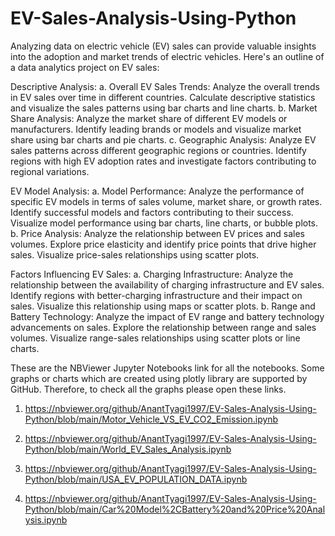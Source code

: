 # EV-Sales-Analysis-Using-Python
Analyzing data on electric vehicle (EV) sales can provide valuable insights into the adoption and market trends of electric vehicles. Here's an outline of a data analytics project on EV sales:

Descriptive Analysis:
a. Overall EV Sales Trends: Analyze the overall trends in EV sales over time in different countries. Calculate descriptive statistics and visualize the sales patterns using bar charts and line charts.
b. Market Share Analysis: Analyze the market share of different EV models or manufacturers. Identify leading brands or models and visualize market share using bar charts and pie charts.
c. Geographic Analysis: Analyze EV sales patterns across different geographic regions or countries. Identify regions with high EV adoption rates and investigate factors contributing to regional variations. 

EV Model Analysis:
a. Model Performance: Analyze the performance of specific EV models in terms of sales volume, market share, or growth rates. Identify successful models and factors contributing to their success. Visualize model performance using bar charts, line charts, or bubble plots.
b. Price Analysis: Analyze the relationship between EV prices and sales volumes. Explore price elasticity and identify price points that drive higher sales. Visualize price-sales relationships using scatter plots.

Factors Influencing EV Sales:
a. Charging Infrastructure: Analyze the relationship between the availability of charging infrastructure and EV sales. Identify regions with better-charging infrastructure and their impact on sales. Visualize this relationship using maps or scatter plots.
b. Range and Battery Technology: Analyze the impact of EV range and battery technology advancements on sales. Explore the relationship between range and sales volumes. Visualize range-sales relationships using scatter plots or line charts. 

These are the NBViewer Jupyter Notebooks link for all the notebooks. Some graphs or charts which are created using plotly library are supported by GitHub. Therefore, to check all the graphs please open these links.

1.   https://nbviewer.org/github/AnantTyagi1997/EV-Sales-Analysis-Using-Python/blob/main/Motor_Vehicle_VS_EV_CO2_Emission.ipynb
   
2.   https://nbviewer.org/github/AnantTyagi1997/EV-Sales-Analysis-Using-Python/blob/main/World_EV_Sales_Analysis.ipynb

3.   https://nbviewer.org/github/AnantTyagi1997/EV-Sales-Analysis-Using-Python/blob/main/USA_EV_POPULATION_DATA.ipynb
  
4.   https://nbviewer.org/github/AnantTyagi1997/EV-Sales-Analysis-Using-Python/blob/main/Car%20Model%2CBattery%20and%20Price%20Analysis.ipynb
